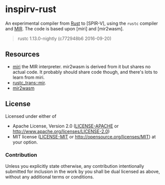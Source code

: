 # inspirv-rust

An experimental compiler from [Rust] to [SPIR-V], using the `rustc` compiler and [MIR].
The code is based upon [miri] and [mir2wasm].

> rustc 1.13.0-nightly (c772948b6 2016-09-20)

## Resources

* [miri](https://github.com/solson/miri) the MIR interpreter. mir2wasm is derived
  from it but shares no actual code. It probably should share code though, and
  there's lots to learn from miri.
* [rustc_trans::mir](https://github.com/rust-lang/rust/tree/master/src/librustc_trans/mir).
* [mir2wasm](https://github.com/brson/mir2wasm)

## License

Licensed under either of
  * Apache License, Version 2.0 ([LICENSE-APACHE](LICENSE-APACHE) or
    http://www.apache.org/licenses/LICENSE-2.0)
  * MIT license ([LICENSE-MIT](LICENSE-MIT) or
    http://opensource.org/licenses/MIT) at your option.

### Contribution

Unless you explicitly state otherwise, any contribution intentionally submitted
for inclusion in the work by you shall be dual licensed as above, without any
additional terms or conditions.

[Rust]: https://www.rust-lang.org/
[MIR]: https://github.com/rust-lang/rfcs/blob/master/text/1211-mir.md

